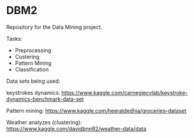 # DBM2
Repository for the Data Mining project.

Tasks:
- Preprocessing
- Custering
- Pattern Mining
- Classification

Data sets being used:

keystrokes dynamics:
https://www.kaggle.com/carnegiecylab/keystroke-dynamics-benchmark-data-set

Pattern mining: 
https://www.kaggle.com/heeraldedhia/groceries-dataset

Weather analyzes (clustering):
https://www.kaggle.com/davidbnn92/weather-data/data
